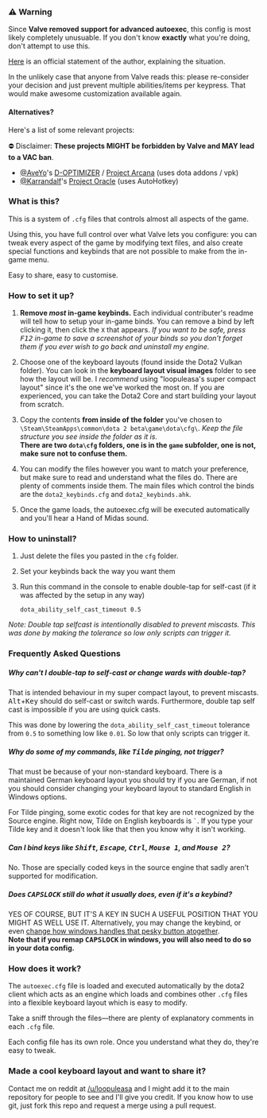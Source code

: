 ### :warning: Warning

Since **Valve removed support for advanced autoexec**, this config is most likely completely unusuable. If you don't know **exactly** what you're doing, don't attempt to use this.

[Here](https://www.reddit.com/r/DotA2/comments/4kzld1/a_plea_to_valve_please_dont_kill_the_honest/) is an official statement of the author, explaining the situation.

In the unlikely case that anyone from Valve reads this: please re-consider your decision and just prevent multiple abilities/items per keypress. That would make awesome customization available again.

#### Alternatives?

Here's a list of some relevant projects:

:no_entry: Disclaimer: **These projects MIGHT be forbidden by Valve and MAY lead to a VAC ban**.

- [@AveYo](https://github.com/AveYo)'s [D-OPTIMIZER](https://github.com/AveYo/D-OPTIMIZER) / [Project Arcana](http://steamcommunity.com/sharedfiles/filedetails/?id=408986743) (uses dota addons / vpk)
- [@Karrandalf](https://github.com/Karrandalf)'s [Project Oracle](https://github.com/Karrandalf/Dota2-TheCore-Config-Engine) (uses AutoHotkey)

### What is this?

This is a system of `.cfg` files that controls almost all aspects of the game.

Using this, you have full control over what Valve lets you configure: you can tweak every aspect of the game by modifying text files, and also create special functions and keybinds that are not possible to make from the in-game menu.

Easy to share, easy to customise.


### How to set it up?

1. **Remove _most_ in-game keybinds.** Each individual contributer's readme will tell how to setup your in-game binds. You can remove a bind by left clicking it, then click the `X` that appears. *If you want to be safe, press <kbd>F12</kbd> in-game to save a screenshot of your binds so you don't forget them if you ever wish to go back and uninstall my engine.*

2. Choose one of the keyboard layouts (found inside the Dota2 Vulkan folder). You can look in the __keyboard layout visual images__ folder to see how the layout will be. I *recommend* using "loopuleasa's super compact layout" since it's the one we've worked the most on. If you are experienced, you can take the Dota2 Core and start building your layout from scratch.

3. Copy the contents **from inside of the folder** you've chosen to `\Steam\SteamApps\common\dota 2 beta\game\dota\cfg\`. *Keep the file structure you see inside the folder as it is.*  
**There are two `dota\cfg` folders, one is in the `game` subfolder, one is not, make sure not to confuse them.**

4. You can modify the files however you want to match your preference, but make sure to read and understand what the files do. There are plenty of comments inside them. The main files which control the binds are the `dota2_keybinds.cfg` and `dota2_keybinds.ahk`.

5. Once the game loads, the autoexec.cfg will be executed automatically and you'll hear a Hand of Midas sound.


### How to uninstall?

1. Just delete the files you pasted in the `cfg` folder.

2. Set your keybinds back the way you want them

3. Run this command in the console to enable double-tap for self-cast (if it was affected by the setup in any way)

    `dota_ability_self_cast_timeout 0.5`

*Note: Double tap selfcast is intentionally disabled to prevent miscasts. This was done by making the tolerance so low only scripts can trigger it.*


### Frequently Asked Questions

##### Why can't I double-tap to self-cast or change wards with double-tap?

That is intended behaviour in my super compact layout, to prevent miscasts. <kbd>Alt</kbd>+<kbd>Key</kbd> should do self-cast or switch wards. Furthermore, double tap self cast is impossible if you are using quick casts.

This was done by lowering the `dota_ability_self_cast_timeout` tolerance from `0.5` to something low like `0.01`. So low that only scripts can trigger it.

##### Why do some of my commands, like <kbd>Tilde</kbd> pinging, not trigger?

That must be because of your non-standard keyboard. There is a maintained German keyboard layout you should try if you are German, if not you should consider changing your keyboard layout to standard English in Windows options.

For Tilde pinging, some exotic codes for that key are not recognized by the Source engine. Right now, Tilde on English keyboards is `` ` ``. If you type your Tilde key and it doesn't look like that then you know why it isn't working.


##### Can I bind keys like <kbd>Shift</kbd>, <kbd>Escape</kbd>, <kbd>Ctrl</kbd>, <kbd>Mouse 1</kbd>, and <kbd>Mouse 2</kbd>?

No. Those are specially coded keys in the source engine that sadly aren't supported for modification.


##### Does <kbd>CAPSLOCK</kbd> still do what it usually does, even if it's a keybind?

YES OF COURSE, BUT IT'S A KEY IN SUCH A USEFUL POSITION THAT YOU MIGHT AS WELL USE IT.  Alternatively, you may change the keybind, or even [change how windows handles that pesky button atogether](http://www.howtogeek.com/194705/how-to-disable-or-reassign-the-caps-lock-key-on-any-operating-system/).  
__Note that if you remap <kbd>CAPSLOCK</kbd> in windows, you will also need to do so in your dota config.__


### How does it work?

The `autoexec.cfg` file is loaded and executed automatically by the dota2 client which acts as an engine which loads and combines other `.cfg` files into a flexible keyboard layout which is easy to modify.

Take a sniff through the files—there are plenty of explanatory comments in each `.cfg` file.

Each config file has its own role. Once you understand what they do, they're easy to tweak.


### Made a cool keyboard layout and want to share it?

Contact me on reddit at [/u/loopuleasa](https://www.reddit.com/message/compose/?to=loopuleasa) and I might add it to the main repository for people to see and I'll give you credit.
If you know how to use git, just fork this repo and request a merge using a pull request.
